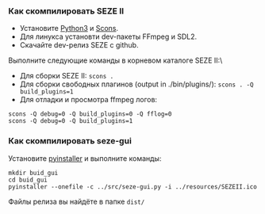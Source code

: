 ### Как скомпилировать SEZE II
+ Установите [Python3](https://www.python.org/downloads/) и [Scons](https://scons.org/doc/production/HTML/scons-user/ch01s02.html).
+ Для линукса установти dev-пакеты FFmpeg и SDL2.
+ Скачайте dev-релиз SEZE с github.

Выполните следующие команды в корневом каталоге SEZE II:\
+ Для сборки SEZE II: ```scons .```
+ Для сборки свободных плагинов (output in ./bin/plugins/): ```scons . -Q build_plugins=1```
+ Для отладки и просмотра ffmpeg логов:
```
scons -Q debug=0 -Q build_plugins=0 -Q fflog=0
scons -Q debug=0 -Q build_plugins=1
```
### Как скомпилировать seze-gui
Установите [pyinstaller](https://www.pyinstaller.org/) и выполните команды:
```
mkdir buid_gui
cd buid_gui
pyinstaller --onefile -c ../src/seze-gui.py -i ../resources/SEZEII.ico
```
Файлы релиза вы найдёте в папке ```dist/```
